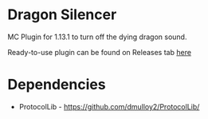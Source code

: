 # Dragon Silencer
MC Plugin for 1.13.1 to turn off the dying dragon sound.

Ready-to-use plugin can be found on Releases tab [here](https://github.com/corwinbass/MC_Dragon_Silencer/releases) 

# Dependencies
- ProtocolLib - https://github.com/dmulloy2/ProtocolLib/
